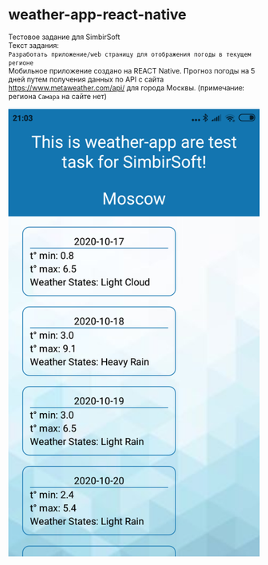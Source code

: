# weather-app-react-native
Тестовое задание для SimbirSoft <br>
Текст задания:<br>
`Разработать приложение/web страницу для отображения погоды в текущем регионе` <br>
Мобильное приложение создано на REACT Native. Прогноз погоды на 5 дней путем получения данных по API с сайта https://www.metaweather.com/api/ для города Москвы. 
(примечание: региона `Самара` на сайте нет) <br><br>
![weather app](https://github.com/moskvichev/weather-app-react-native/blob/main/assets/weatherscreen.png)
